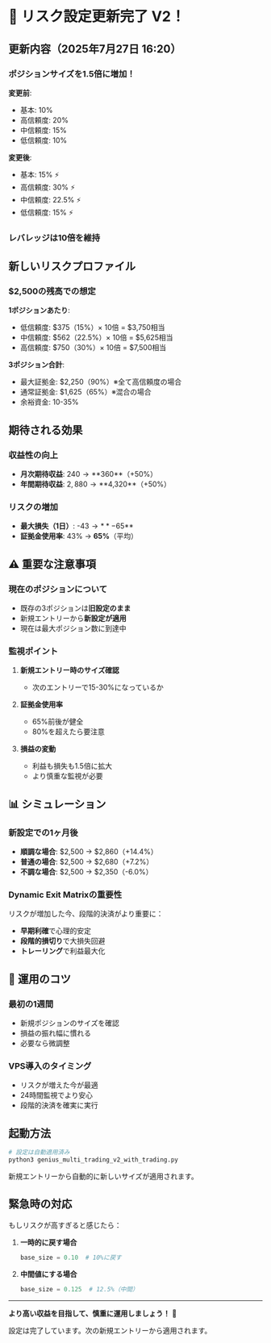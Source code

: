 # 🚀 リスク設定更新完了 V2！

## 更新内容（2025年7月27日 16:20）

### ポジションサイズを1.5倍に増加！

**変更前**:
- 基本: 10%
- 高信頼度: 20%
- 中信頼度: 15%
- 低信頼度: 10%

**変更後**:
- 基本: 15% ⚡
- 高信頼度: 30% ⚡
- 中信頼度: 22.5% ⚡
- 低信頼度: 15% ⚡

### レバレッジは10倍を維持

## 新しいリスクプロファイル

### $2,500の残高での想定

**1ポジションあたり**:
- 低信頼度: $375（15%）× 10倍 = $3,750相当
- 中信頼度: $562（22.5%）× 10倍 = $5,625相当
- 高信頼度: $750（30%）× 10倍 = $7,500相当

**3ポジション合計**:
- 最大証拠金: $2,250（90%）※全て高信頼度の場合
- 通常証拠金: $1,625（65%）※混合の場合
- 余裕資金: 10-35%

## 期待される効果

### 収益性の向上
- **月次期待収益**: $240 → **$360**（+50%）
- **年間期待収益**: $2,880 → **$4,320**（+50%）

### リスクの増加
- **最大損失（1日）**: -$43 → **-$65**
- **証拠金使用率**: 43% → **65%**（平均）

## ⚠️ 重要な注意事項

### 現在のポジションについて
- 既存の3ポジションは**旧設定のまま**
- 新規エントリーから**新設定が適用**
- 現在は最大ポジション数に到達中

### 監視ポイント
1. **新規エントリー時のサイズ確認**
   - 次のエントリーで15-30%になっているか
   
2. **証拠金使用率**
   - 65%前後が健全
   - 80%を超えたら要注意

3. **損益の変動**
   - 利益も損失も1.5倍に拡大
   - より慎重な監視が必要

## 📊 シミュレーション

### 新設定での1ヶ月後
- **順調な場合**: $2,500 → $2,860（+14.4%）
- **普通の場合**: $2,500 → $2,680（+7.2%）
- **不調な場合**: $2,500 → $2,350（-6.0%）

### Dynamic Exit Matrixの重要性
リスクが増加した今、段階的決済がより重要に：
- **早期利確**で心理的安定
- **段階的損切り**で大損失回避
- **トレーリング**で利益最大化

## 🎯 運用のコツ

### 最初の1週間
- 新規ポジションのサイズを確認
- 損益の振れ幅に慣れる
- 必要なら微調整

### VPS導入のタイミング
- リスクが増えた今が最適
- 24時間監視でより安心
- 段階的決済を確実に実行

## 起動方法

```bash
# 設定は自動適用済み
python3 genius_multi_trading_v2_with_trading.py
```

新規エントリーから自動的に新しいサイズが適用されます。

## 緊急時の対応

もしリスクが高すぎると感じたら：

1. **一時的に戻す場合**
   ```python
   base_size = 0.10  # 10%に戻す
   ```

2. **中間値にする場合**
   ```python
   base_size = 0.125  # 12.5%（中間）
   ```

---

**より高い収益を目指して、慎重に運用しましょう！** 🚀

設定は完了しています。次の新規エントリーから適用されます。
